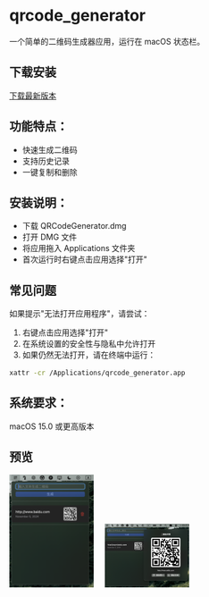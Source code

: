 # qrcode_generator

一个简单的二维码生成器应用，运行在 macOS 状态栏。

## 下载安装

[下载最新版本](https://github.com/Hao-yiwen/qrcode_generator/releases/)

## 功能特点：

- 快速生成二维码
- 支持历史记录
- 一键复制和删除

## 安装说明：

- 下载 QRCodeGenerator.dmg
- 打开 DMG 文件
- 将应用拖入 Applications 文件夹
- 首次运行时右键点击应用选择"打开"

## 常见问题

如果提示"无法打开应用程序"，请尝试：

1. 右键点击应用选择"打开"
2. 在系统设置的安全性与隐私中允许打开
3. 如果仍然无法打开，请在终端中运行：
```bash
xattr -cr /Applications/qrcode_generator.app
```

## 系统要求：

macOS 15.0 或更高版本

## 预览

<img src="preview/qrcode_history.png" width="30%" style="display:inline-block;" />&nbsp;&nbsp;&nbsp;&nbsp;&nbsp;<img src="preview/qrcode_detail.png" width="30%" style="display:inline-block;" />